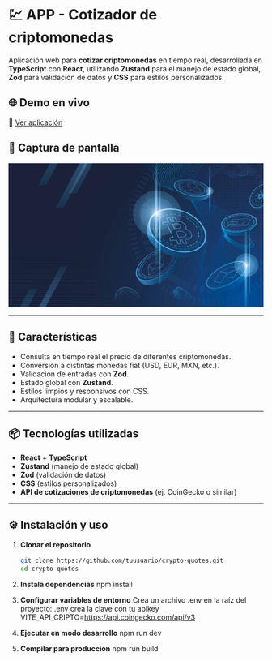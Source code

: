 # 💹 APP - Cotizador de criptomonedas

Aplicación web para **cotizar criptomonedas** en tiempo real, desarrollada en **TypeScript** con **React**, utilizando **Zustand** para el manejo de estado global, **Zod** para validación de datos y **CSS** para estilos personalizados.

## 🌐 Demo en vivo
🔗 [Ver aplicación](https://tudominio.com/crypto-quotes)
## 📸 Captura de pantalla
![Vista previa de la app](./public/bg.jpg)

---

## 🚀 Características
- Consulta en tiempo real el precio de diferentes criptomonedas.
- Conversión a distintas monedas fiat (USD, EUR, MXN, etc.).
- Validación de entradas con **Zod**.
- Estado global con **Zustand**.
- Estilos limpios y responsivos con CSS.
- Arquitectura modular y escalable.

---

## 📦 Tecnologías utilizadas
- **React** + **TypeScript**
- **Zustand** (manejo de estado global)
- **Zod** (validación de datos)
- **CSS** (estilos personalizados)
- **API de cotizaciones de criptomonedas** (ej. CoinGecko o similar)

---

## ⚙️ Instalación y uso

1. **Clonar el repositorio**
   ```bash
   git clone https://github.com/tuusuario/crypto-quotes.git
   cd crypto-quotes
2. **Instala dependencias**
   npm install

3. **Configurar variables de entorno**
   Crea un archivo .env en la raíz del proyecto:
    .env
   crea la clave con tu apikey
    VITE_API_CRIPTO=https://api.coingecko.com/api/v3

4. **Ejecutar en modo desarrollo**
   npm run dev
5. **Compilar para producción**
   npm run build



